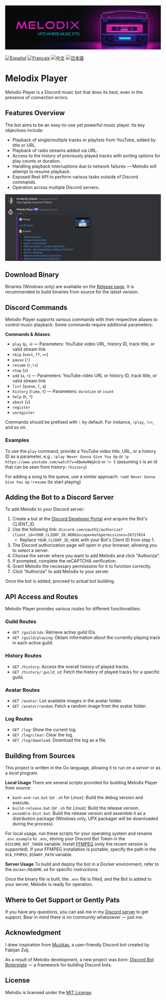 ![# Header](https://github.com/keshon/melodix-player/blob/master/assets/banner-readme.png)

[![Español](https://img.shields.io/badge/Español-README-blue)](/docs/README_ES.md) [![Français](https://img.shields.io/badge/Français-README-blue)](/docs/README_FR.md) [![中文](https://img.shields.io/badge/中文-README-blue)](/docs/README_CN.md) [![日本語](https://img.shields.io/badge/日本語-README-blue)](/docs/README_JP.md)

# Melodix Player

Melodix Player is a Discord music bot that does its best, even in the presence of connection errors.

## Features Overview

The bot aims to be an easy-to-use yet powerful music player. Its key objectives include:

- Playback of single/multiple tracks or playlists from YouTube, added by title or URL.
- Playback of radio streams added via URL.
- Access to the history of previously played tracks with sorting options for play counts or duration.
- Handling playback interruptions due to network failures — Melodix will attempt to resume playback.
- Exposed Rest API to perform various tasks outside of Discord commands.
- Operation across multiple Discord servers.

![Playing Example](https://github.com/keshon/melodix-player/blob/master/assets/playing.jpg)

## Download Binary

Binaries (Windows only) are available on the [Release page](https://github.com/keshon/melodix-player/releases). It is recommended to build binaries from source for the latest version.

## Discord Commands

Melodix Player supports various commands with their respective aliases to control music playback. Some commands require additional parameters:

**Commands & Aliases**:
- `play` (`p`, `>`) — Parameters: YouTube video URL, history ID, track title, or valid stream link
- `skip` (`next`, `ff`, `>>`)
- `pause` (`!`)
- `resume` (`r`,`!>`)
- `stop` (`x`)
- `add` (`a`, `+`) — Parameters: YouTube video URL or history ID, track title, or valid stream link
- `list` (`queue`, `l`, `q`)
- `history` (`time`, `t`) — Parameters: `duration` or `count`
- `help` (`h`, `?`)
- `about` (`v`)
- `register`
- `unregister`

Commands should be prefixed with `!` by default. For instance, `!play`, `!>>`, and so on.

### Examples
To use the `play` command, provide a YouTube video title, URL, or a history ID as a parameter, e.g.:
`!play Never Gonna Give You Up` 
or 
`!p https://www.youtube.com/watch?v=dQw4w9WgXcQ` 
or 
`!> 5` (assuming `5` is an id that can be seen from history: `!history`)

For adding a song to the queue, use a similar approach:
`!add Never Gonna Give You Up` 
`!resume` (to start playing)

## Adding the Bot to a Discord Server

To add Melodix to your Discord server:

1. Create a bot at the [Discord Developer Portal](https://discord.com/developers/applications) and acquire the Bot's CLIENT_ID.
2. Use the following link: `discord.com/oauth2/authorize?client_id=YOUR_CLIENT_ID_HERE&scope=bot&permissions=36727824`
   - Replace `YOUR_CLIENT_ID_HERE` with your Bot's Client ID from step 1.
3. The Discord authorization page will open in your browser, allowing you to select a server.
4. Choose the server where you want to add Melodix and click "Authorize".
5. If prompted, complete the reCAPTCHA verification.
6. Grant Melodix the necessary permissions for it to function correctly.
7. Click "Authorize" to add Melodix to your server.

Once the bot is added, proceed to actual bot building.

## API Access and Routes

Melodix Player provides various routes for different functionalities:

### Guild Routes

- `GET /guild/ids`: Retrieve active guild IDs.
- `GET /guild/playing`: Obtain information about the currently playing track in each active guild.

### History Routes

- `GET /history`: Access the overall history of played tracks.
- `GET /history/:guild_id`: Fetch the history of played tracks for a specific guild.

### Avatar Routes

- `GET /avatar`: List available images in the avatar folder.
- `GET /avatar/random`: Fetch a random image from the avatar folder.

### Log Routes

- `GET /log`: Show the current log.
- `GET /log/clear`: Clear the log.
- `GET /log/download`: Download the log as a file.

## Building from Sources

This project is written in the Go language, allowing it to run on a *server* or as a *local* program.

**Local Usage**
There are several scripts provided for building Melodix Player from source:
- `bash-and-run.bat` (or `.sh` for Linux): Build the debug version and execute.
- `build-release.bat` (or `.sh` for Linux): Build the release version.
- `assemble-dist.bat`: Build the release version and assemble it as a distribution package (Windows only, UPX packager will be downloaded during the process).

For local usage, run these scripts for your operating system and rename `.env.example` to `.env`, storing your Discord Bot Token in the `DISCORD_BOT_TOKEN` variable. Install [FFMPEG](https://ffmpeg.org/) (only the recent version is supported). If your FFMPEG installation is portable, specify the path in the `DCA_FFMPEG_BINARY_PATH` variable.

**Server Usage**
To build and deploy the bot in a Docker environment, refer to the `docker/README.md` for specific instructions.

Once the binary file is built, the `.env` file is filled, and the Bot is added to your server, Melodix is ready for operation.

## Where to Get Support or Gently Pats

If you have any questions, you can ask me in my [Discord server](https://discord.gg/NVtdTka8ZT) to get support. Bear in mind there is no community whatsoever — just me.

## Acknowledgment

I drew inspiration from [Muzikas](https://github.com/FabijanZulj/Muzikas), a user-friendly Discord bot created by Fabijan Zulj.

As a result of Melodix development, a new project was born: [Discord Bot Boilerplate](https://github.com/keshon/discord-bot-boilerplate) — a framework for building Discord bots.

## License

Melodix is licensed under the [MIT License](https://opensource.org/licenses/MIT).
